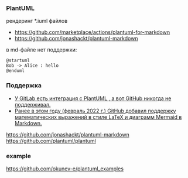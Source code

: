 ### PlantUML

рендеринг *.iuml файлов
- https://github.com/marketplace/actions/plantuml-for-markdown
- https://github.com/jonashackt/plantuml-markdown


в md-файле нет поддержки:

```plantuml
@startuml
Bob -> Alice : hello
@enduml
```
### Поддержка
- [У GitLab есть интеграция с PlantUML , а вот GitHub никогда не поддерживал.](https://www.reddit.com/r/github/comments/188k7hs/did_github_just_remove_its_markdown_plantuml/?tl=ru)
- [Ранее в этом году (февраль 2022 г.) GitHub добавил поддержку математических выражений в стиле LaTeX и диаграмм Mermaid в Markdown.](https://stackoverflow.com/questions/32203610/how-to-integrate-uml-diagrams-into-gitlab-or-github)

https://github.com/jonashackt/plantuml-markdown  
https://github.com/plantuml/plantuml  

### example 
https://github.com/okunev-e/plantuml_examples
